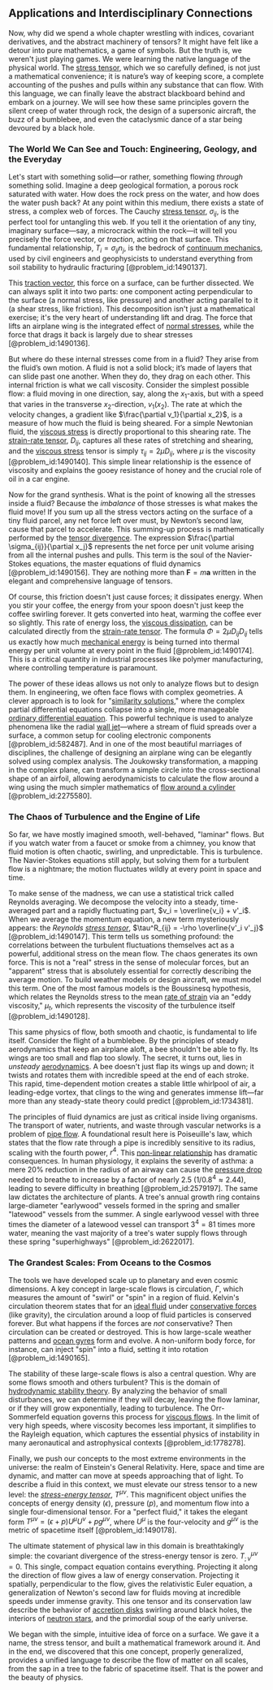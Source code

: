 ## Applications and Interdisciplinary Connections

Now, why did we spend a whole chapter wrestling with indices, covariant derivatives, and the abstract machinery of tensors? It might have felt like a detour into pure mathematics, a game of symbols. But the truth is, we weren't just playing games. We were learning the native language of the physical world. The [stress tensor](@article_id:148479), which we so carefully defined, is not just a mathematical convenience; it is nature’s way of keeping score, a complete accounting of the pushes and pulls within any substance that can flow. With this language, we can finally leave the abstract blackboard behind and embark on a journey. We will see how these same principles govern the silent creep of water through rock, the design of a supersonic aircraft, the buzz of a bumblebee, and even the cataclysmic dance of a star being devoured by a black hole.

### The World We Can See and Touch: Engineering, Geology, and the Everyday

Let's start with something solid—or rather, something flowing *through* something solid. Imagine a deep geological formation, a porous rock saturated with water. How does the rock press on the water, and how does the water push back? At any point within this medium, there exists a state of stress, a complex web of forces. The Cauchy [stress tensor](@article_id:148479), $\sigma_{ij}$, is the perfect tool for untangling this web. If you tell it the orientation of any tiny, imaginary surface—say, a microcrack within the rock—it will tell you precisely the force vector, or *traction*, acting on that surface. This fundamental relationship, $T_i = \sigma_{ij}n_j$, is the bedrock of [continuum mechanics](@article_id:154631), used by civil engineers and geophysicists to understand everything from soil stability to hydraulic fracturing [@problem_id:1490137].

This [traction vector](@article_id:188935), this force on a surface, can be further dissected. We can always split it into two parts: one component acting perpendicular to the surface (a normal stress, like pressure) and another acting parallel to it (a shear stress, like friction). This decomposition isn't just a mathematical exercise; it's the very heart of understanding lift and drag. The force that lifts an airplane wing is the integrated effect of [normal stresses](@article_id:260128), while the force that drags it back is largely due to shear stresses [@problem_id:1490136].

But where do these internal stresses come from in a fluid? They arise from the fluid’s own motion. A fluid is not a solid block; it’s made of layers that can slide past one another. When they do, they drag on each other. This internal friction is what we call viscosity. Consider the simplest possible flow: a fluid moving in one direction, say, along the $x_1$-axis, but with a speed that varies in the transverse $x_2$-direction, $v_1(x_2)$. The rate at which the velocity changes, a gradient like $\frac{\partial v_1}{\partial x_2}$, is a measure of how much the fluid is being sheared. For a simple Newtonian fluid, the [viscous stress](@article_id:260834) is directly proportional to this shearing rate. The [strain-rate tensor](@article_id:265614), $D_{ij}$, captures all these rates of stretching and shearing, and the [viscous stress](@article_id:260834) tensor is simply $\tau_{ij} = 2\mu D_{ij}$, where $\mu$ is the viscosity [@problem_id:1490140]. This simple linear relationship is the essence of viscosity and explains the gooey resistance of honey and the crucial role of oil in a car engine.

Now for the grand synthesis. What is the point of knowing all the stresses inside a fluid? Because the *imbalance* of those stresses is what makes the fluid move! If you sum up all the stress vectors acting on the surface of a tiny fluid parcel, any net force left over must, by Newton’s second law, cause that parcel to accelerate. This summing-up process is mathematically performed by the [tensor divergence](@article_id:274769). The expression $\frac{\partial \sigma_{ij}}{\partial x_j}$ represents the net force per unit volume arising from all the internal pushes and pulls. This term is the soul of the Navier-Stokes equations, the master equations of fluid dynamics [@problem_id:1490156]. They are nothing more than $\mathbf{F}=m\mathbf{a}$ written in the elegant and comprehensive language of tensors.

Of course, this friction doesn't just cause forces; it dissipates energy. When you stir your coffee, the energy from your spoon doesn't just keep the coffee swirling forever. It gets converted into heat, warming the coffee ever so slightly. This rate of energy loss, the [viscous dissipation](@article_id:143214), can be calculated directly from the [strain-rate tensor](@article_id:265614). The formula $\Phi = 2\mu D_{ij}D_{ij}$ tells us exactly how much [mechanical energy](@article_id:162495) is being turned into thermal energy per unit volume at every point in the fluid [@problem_id:1490174]. This is a critical quantity in industrial processes like polymer manufacturing, where controlling temperature is paramount.

The power of these ideas allows us not only to analyze flows but to design them. In engineering, we often face flows with complex geometries. A clever approach is to look for "[similarity solutions](@article_id:171096)," where the complex partial differential equations collapse into a single, more manageable [ordinary differential equation](@article_id:168127). This powerful technique is used to analyze phenomena like the radial [wall jet](@article_id:261092)—where a stream of fluid spreads over a surface, a common setup for cooling electronic components [@problem_id:582487]. And in one of the most beautiful marriages of disciplines, the challenge of designing an airplane wing can be elegantly solved using complex analysis. The Joukowsky transformation, a mapping in the complex plane, can transform a simple circle into the cross-sectional shape of an airfoil, allowing aerodynamicists to calculate the flow around a wing using the much simpler mathematics of [flow around a cylinder](@article_id:263802) [@problem_id:2275580].

### The Chaos of Turbulence and the Engine of Life

So far, we have mostly imagined smooth, well-behaved, "laminar" flows. But if you watch water from a faucet or smoke from a chimney, you know that fluid motion is often chaotic, swirling, and unpredictable. This is turbulence. The Navier-Stokes equations still apply, but solving them for a turbulent flow is a nightmare; the motion fluctuates wildly at every point in space and time.

To make sense of the madness, we can use a statistical trick called Reynolds averaging. We decompose the velocity into a steady, time-averaged part and a rapidly fluctuating part, $v_i = \overline{v_i} + v'_i$. When we average the momentum equation, a new term mysteriously appears: the *Reynolds [stress tensor](@article_id:148479)*, $\tau^R_{ij} = -\rho \overline{v'_i v'_j}$ [@problem_id:1490147]. This term tells us something profound: the correlations between the turbulent fluctuations themselves act as a powerful, additional stress on the mean flow. The chaos generates its own force. This is not a "real" stress in the sense of molecular forces, but an "apparent" stress that is absolutely essential for correctly describing the average motion. To build weather models or design aircraft, we must model this term. One of the most famous models is the Boussinesq hypothesis, which relates the Reynolds stress to the mean [rate of strain](@article_id:267504) via an "eddy viscosity," $\mu_t$, which represents the viscosity of the turbulence itself [@problem_id:1490128].

This same physics of flow, both smooth and chaotic, is fundamental to life itself. Consider the flight of a bumblebee. By the principles of steady aerodynamics that keep an airplane aloft, a bee shouldn't be able to fly. Its wings are too small and flap too slowly. The secret, it turns out, lies in *unsteady* [aerodynamics](@article_id:192517). A bee doesn't just flap its wings up and down; it twists and rotates them with incredible speed at the end of each stroke. This rapid, time-dependent motion creates a stable little whirlpool of air, a leading-edge vortex, that clings to the wing and generates immense lift—far more than any steady-state theory could predict [@problem_id:1734381].

The principles of fluid dynamics are just as critical inside living organisms. The transport of water, nutrients, and waste through vascular networks is a problem of [pipe flow](@article_id:189037). A foundational result here is Poiseuille's law, which states that the flow rate through a pipe is incredibly sensitive to its radius, scaling with the fourth power, $r^4$. This [non-linear relationship](@article_id:164785) has dramatic consequences. In human physiology, it explains the severity of asthma: a mere 20% reduction in the radius of an airway can cause the [pressure drop](@article_id:150886) needed to breathe to increase by a factor of nearly 2.5 ($1/0.8^4 \approx 2.44$), leading to severe difficulty in breathing [@problem_id:2579197]. The same law dictates the architecture of plants. A tree's annual growth ring contains large-diameter "earlywood" vessels formed in the spring and smaller "latewood" vessels from the summer. A single earlywood vessel with three times the diameter of a latewood vessel can transport $3^4 = 81$ times more water, meaning the vast majority of a tree's water supply flows through these spring "superhighways" [@problem_id:2622017].

### The Grandest Scales: From Oceans to the Cosmos

The tools we have developed scale up to planetary and even cosmic dimensions. A key concept in large-scale flows is circulation, $\Gamma$, which measures the amount of "swirl" or "spin" in a region of fluid. Kelvin's circulation theorem states that for an [ideal fluid](@article_id:272270) under [conservative forces](@article_id:170092) (like gravity), the circulation around a loop of fluid particles is conserved forever. But what happens if the forces are *not* conservative? Then circulation can be created or destroyed. This is how large-scale weather patterns and [ocean gyres](@article_id:179710) form and evolve. A non-uniform body force, for instance, can inject "spin" into a fluid, setting it into rotation [@problem_id:1490165].

The stability of these large-scale flows is also a central question. Why are some flows smooth and others turbulent? This is the domain of [hydrodynamic stability theory](@article_id:273414). By analyzing the behavior of small disturbances, we can determine if they will decay, leaving the flow laminar, or if they will grow exponentially, leading to turbulence. The Orr-Sommerfeld equation governs this process for [viscous flows](@article_id:135836). In the limit of very high speeds, where viscosity becomes less important, it simplifies to the Rayleigh equation, which captures the essential physics of instability in many aeronautical and astrophysical contexts [@problem_id:1778278].

Finally, we push our concepts to the most extreme environments in the universe: the realm of Einstein's General Relativity. Here, space and time are dynamic, and matter can move at speeds approaching that of light. To describe a fluid in this context, we must elevate our stress tensor to a new level: the *[stress-energy tensor](@article_id:146050)*, $T^{\mu\nu}$. This magnificent object unifies the concepts of energy density ($\epsilon$), pressure ($p$), and momentum flow into a single four-dimensional tensor. For a "perfect fluid," it takes the elegant form $T^{\mu\nu} = (\epsilon+p)U^\mu U^\nu + p g^{\mu\nu}$, where $U^\mu$ is the four-velocity and $g^{\mu\nu}$ is the metric of spacetime itself [@problem_id:1490178].

The ultimate statement of physical law in this domain is breathtakingly simple: the covariant divergence of the stress-energy tensor is zero. $T^{\mu\nu}_{;\nu} = 0$. This single, compact equation contains everything. Projecting it along the direction of flow gives a law of energy conservation. Projecting it spatially, perpendicular to the flow, gives the relativistic Euler equation, a generalization of Newton's second law for fluids moving at incredible speeds under immense gravity. This one tensor and its conservation law describe the behavior of [accretion disks](@article_id:159479) swirling around black holes, the interiors of [neutron stars](@article_id:139189), and the primordial soup of the early universe.

We began with the simple, intuitive idea of force on a surface. We gave it a name, the stress tensor, and built a mathematical framework around it. And in the end, we discovered that this one concept, properly generalized, provides a unified language to describe the flow of matter on all scales, from the sap in a tree to the fabric of spacetime itself. That is the power and the beauty of physics.